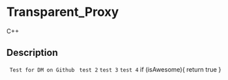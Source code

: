 # Transparent_Proxy
C++

## Description
<code> Test for DM on Github </code>
`` test 2 ``
``` test 3 ```
` test 4 `
    if (isAwesome){
      return true
    }
